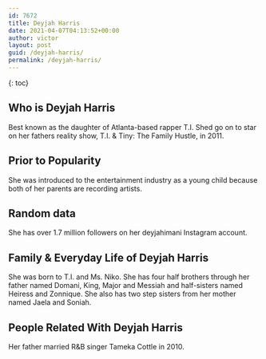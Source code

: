 ```yaml
---
id: 7672
title: Deyjah Harris
date: 2021-04-07T04:13:52+00:00
author: victor
layout: post
guid: /deyjah-harris/
permalink: /deyjah-harris/
---
```



{: toc}


## Who is Deyjah Harris



Best known as the daughter of Atlanta-based rapper T.I. Shed go on to star on her fathers reality show, T.I. & Tiny: The Family Hustle, in 2011.

                
                
                
## Prior to Popularity



She was introduced to the entertainment industry as a young child because both of her parents are recording artists.

                
                
                
## Random data



She has over 1.7 million followers on her deyjahimani Instagram account.

                
                
                
## Family & Everyday Life of Deyjah Harris



She was born to T.I. and Ms. Niko. She has four half brothers through her father named Domani, King, Major and Messiah and half-sisters named Heiress and Zonnique. She also has two step sisters from her mother named Jaela and Soniah.

                
                
                
## People Related With Deyjah Harris



Her father married R&B singer Tameka Cottle in 2010. 

                
              
            
          
          
          